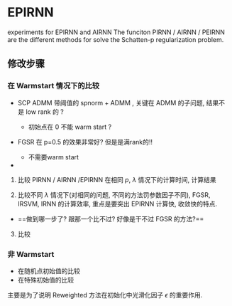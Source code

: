 # EPIRNN
experiments for EPIRNN and AIRNN
The funciton PIRNN / AIRNN / PEIRNN are the different methods for solve the Schatten-p regularization problem.  

## 修改步骤
### 在 Warmstart 情况下的比较

- SCP ADMM 带阈值的 spnorm + ADMM , 关键在  ADMM 的子问题, 结果不是 low rank 的 ? 
  - 初始点在 0 不能 warm start ?

- FGSR 在 p=0.5 的效果非常好? 但是是满rank的!! 
  - 不需要warm start

- 


1. 比较 PIRNN / AIRNN /EPIRNN 在相同 $p$, $\lambda$ 情况下的计算时间, 计算结果

2. 比较不同 $\lambda$ 情况下(对相同的问题, 不同的方法罚参数因子不同), FGSR, IRSVM, IRNN 的计算效率, 重点是要突出 EPIRNN 计算快, 收敛快的特点.
  - ==做到哪一步了? 跟那一个比不过? 好像是干不过 FGSR 的方法?==

3. 比较 


### 非 Warmstart
- 在随机点初始值的比较 
- 在特殊初始值的比较

主要是为了说明 Reweighted 方法在初始化中光滑化因子 $\epsilon$ 的重要作用.
